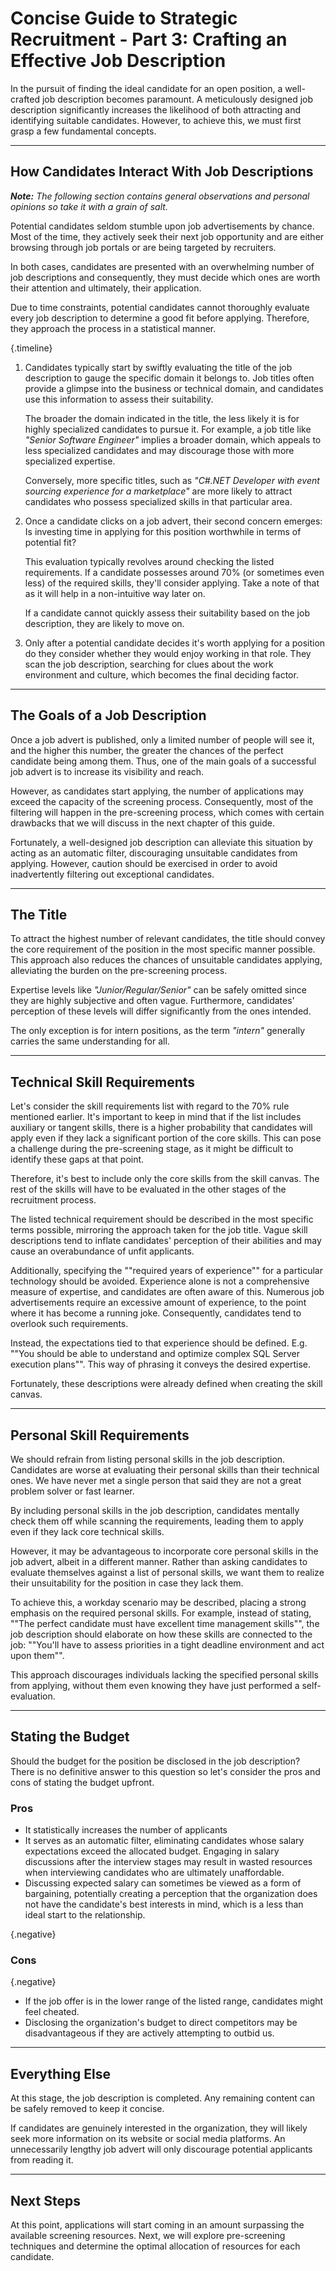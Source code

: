 # Concise Guide to Strategic Recruitment - Part 3: Crafting an Effective Job Description
In the pursuit of finding the ideal candidate for an open position, a well-crafted job description becomes paramount. A meticulously designed job description significantly increases the likelihood of both attracting and identifying suitable candidates. However, to achieve this, we must first grasp a few fundamental concepts.

---

## How Candidates Interact With Job Descriptions
*__Note:__ The following section contains general observations and personal opinions so take it with a grain of salt.*

Potential candidates seldom stumble upon job advertisements by chance. Most of the time, they actively seek their next job opportunity and are either browsing through job portals or are being targeted by recruiters.

In both cases, candidates are presented with an overwhelming number of job descriptions and consequently, they must decide which ones are worth their attention and ultimately, their application.

Due to time constraints, potential candidates cannot thoroughly evaluate every job description to determine a good fit before applying. Therefore, they approach the process in a statistical manner.

{.timeline}
1. Candidates typically start by swiftly evaluating the title of the job description to gauge the specific domain it belongs to. Job titles often provide a glimpse into the business or technical domain, and candidates use this information to assess their suitability. 

   The broader the domain indicated in the title, the less likely it is for highly specialized candidates to pursue it. For example, a job title like *"Senior Software Engineer"* implies a broader domain, which appeals to less specialized candidates and may discourage those with more specialized expertise. 

   Conversely, more specific titles, such as *"C#.NET Developer with event sourcing experience for a marketplace"* are more likely to attract candidates who possess specialized skills in that particular area.

1. Once a candidate clicks on a job advert, their second concern emerges: Is investing time in applying for this position worthwhile in terms of potential fit?

   This evaluation typically revolves around checking the listed requirements. If a candidate possesses around 70% (or sometimes even less) of the required skills, they'll consider applying. Take a note of that as it will help in a non-intuitive way later on.

   If a candidate cannot quickly assess their suitability based on the job description, they are likely to move on.

1. Only after a potential candidate decides it's worth applying for a position do they consider whether they would enjoy working in that role. They scan the job description, searching for clues about the work environment and culture, which becomes the final deciding factor.

---

## The Goals of a Job Description
Once a job advert is published, only a limited number of people will see it, and the higher this number, the greater the chances of the perfect candidate being among them. Thus, one of the main goals of a successful job advert is to increase its visibility and reach.

However, as candidates start applying, the number of applications may exceed the capacity of the screening process. Consequently, most of the filtering will happen in the pre-screening process, which comes with certain drawbacks that we will discuss in the next chapter of this guide.

Fortunately, a well-designed job description can alleviate this situation by acting as an automatic filter, discouraging unsuitable candidates from applying. However, caution should be exercised in order to avoid inadvertently filtering out exceptional candidates. 

---

## The Title
To attract the highest number of relevant candidates, the title should convey the core requirement of the position in the most specific manner possible. This approach also reduces the chances of unsuitable candidates applying, alleviating the burden on the pre-screening process.

Expertise levels like *"Junior/Regular/Senior"* can be safely omitted since they are highly subjective and often vague. Furthermore, candidates' perception of these levels will differ significantly from the ones intended.

The only exception is for intern positions, as the term *"intern"* generally carries the same understanding for all.

---

## Technical Skill Requirements
Let's consider the skill requirements list with regard to the 70% rule mentioned earlier. It's important to keep in mind that if the list includes auxiliary or tangent skills, there is a higher probability that candidates will apply even if they lack a significant portion of the core skills. This can pose a challenge during the pre-screening stage, as it might be difficult to identify these gaps at that point.

Therefore, it's best to include only the core skills from the skill canvas. The rest of the skills will have to be evaluated in the other stages of the recruitment process.

The listed technical requirement should be described in the most specific terms possible, mirroring the approach taken for the job title. Vague skill descriptions tend to inflate candidates' perception of their abilities and may cause an overabundance of unfit applicants.

Additionally, specifying the ""required years of experience"" for a particular technology should be avoided. Experience alone is not a comprehensive measure of expertise, and candidates are often aware of this. Numerous job advertisements require an excessive amount of experience, to the point where it has become a running joke. Consequently, candidates tend to overlook such requirements.

Instead, the expectations tied to that experience should be defined. E.g. ""You should be able to understand and optimize complex SQL Server execution plans"". This way of phrasing it conveys the desired expertise. 

Fortunately, these descriptions were already defined when creating the skill canvas.

---

## Personal Skill Requirements
We should refrain from listing personal skills in the job description. Candidates are worse at evaluating their personal skills than their technical ones. We have never met a single person that said they are not a great problem solver or fast learner.
		
By including personal skills in the job description, candidates mentally check them off while scanning the requirements, leading them to apply even if they lack core technical skills.

However, it may be advantageous to incorporate core personal skills in the job advert, albeit in a different manner. Rather than asking candidates to evaluate themselves against a list of personal skills, we want them to realize their unsuitability for the position in case they lack them.

To achieve this, a workday scenario may be described, placing a strong emphasis on the required personal skills. For example, instead of stating, ""The perfect candidate must have excellent time management skills"", the job description should elaborate on how these skills are connected to the job: ""You'll have to assess priorities in a tight deadline environment and act upon them"".

This approach discourages individuals lacking the specified personal skills from applying, without them even knowing they have just performed a self-evaluation.

---

## Stating the Budget
Should the budget for the position be disclosed in the job description? There is no definitive answer to this question so let's consider the pros and cons of stating the budget upfront.


### Pros
- It statistically increases the number of applicants 
- It serves as an automatic filter, eliminating candidates whose salary expectations exceed the allocated budget. Engaging in salary discussions after the interview stages may result in wasted resources when interviewing candidates who are ultimately unaffordable.
- Discussing expected salary can sometimes be viewed as a form of bargaining, potentially creating a perception that the organization does not have the candidate's best interests in mind, which is a less than ideal start to the relationship.

{.negative}
### Cons
{.negative}
- If the job offer is in the lower range of the listed range, candidates might feel cheated.
- Disclosing the organization's budget to direct competitors may be disadvantageous if they are actively attempting to outbid us.

---

## Everything Else
At this stage, the job description is completed. Any remaining content can be safely removed to keep it concise. 

If candidates are genuinely interested in the organization, they will likely seek more information on its website or social media platforms. An unnecessarily lengthy job advert will only discourage potential applicants from reading it.

---

## Next Steps
At this point, applications will start coming in an amount surpassing the available screening resources. Next, we will explore pre-screening techniques and determine the optimal allocation of resources for each candidate.